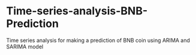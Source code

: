 # Time-series-analysis-BNB-Prediction
Time series analysis for making a prediction of BNB coin using ARIMA and SARIMA model
